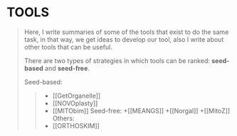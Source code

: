 # TOOLS
> Here, I write summaries of some of the tools that exist to do the same task, in that way, we get ideas to develop our tool, also I write about other tools that can be useful.
> 
> There are two types of strategies in which tools can be ranked: **seed-based** and **seed-free**. 
> 
> Seed-based:
>> + [[GetOrganelle]]
>> + [[NOVOplasty]]
>> + [[MITObim]]
> Seed-free:
>> +[[MEANGS]]
>> +[[Norgal]]
>> +[[MitoZ]]
>> Others:
>> + [[ORTHOSKIM]]
